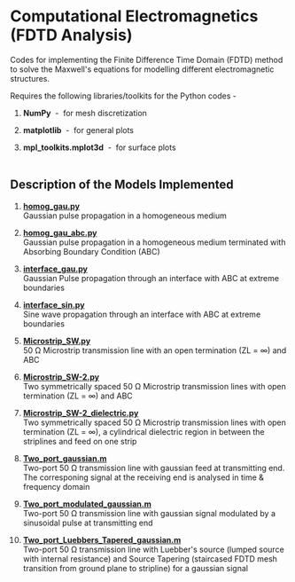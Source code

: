 # Computational Electromagnetics (FDTD Analysis)

Codes for implementing the Finite Difference Time Domain (FDTD) method to solve the Maxwell's equations for modelling different electromagnetic structures.

Requires the following libraries/toolkits for the Python codes - 

1) **NumPy** &nbsp;- &nbsp;for mesh discretization

2) **matplotlib** &nbsp;- &nbsp;for general plots

3) **mpl_toolkits.mplot3d** &nbsp;- &nbsp;for surface plots <br /><br />

## Description of the Models Implemented <br />

1) **[homog_gau.py](https://github.com/utsav-akhaury/Computational-Electromagnetics-FDTD-Analysis/blob/master/homog_gau.py)**   
Gaussian pulse propagation in a homogeneous medium

2) **[homog_gau_abc.py](https://github.com/utsav-akhaury/Computational-Electromagnetics-FDTD-Analysis/blob/master/homog_gau_abc.py)**   
Gaussian pulse propagation in a homogeneous medium terminated with Absorbing Boundary Condition (ABC)

3) **[interface_gau.py](https://github.com/utsav-akhaury/Computational-Electromagnetics-FDTD-Analysis/blob/master/interface_gau.py)**   
Gaussian Pulse propagation through an interface with ABC at extreme boundaries

4) **[interface_sin.py](https://github.com/utsav-akhaury/Computational-Electromagnetics-FDTD-Analysis/blob/master/interface_sin.py)**  
Sine wave propagation through an interface with ABC at extreme boundaries

5) **[Microstrip_SW.py](https://github.com/utsav-akhaury/Computational-Electromagnetics-FDTD-Analysis/blob/master/Microstrip_SW.py)**  
50 Ω Microstrip transmission line with an open termination (ZL = ∞) and ABC

6) **[Microstrip_SW-2.py](https://github.com/utsav-akhaury/Computational-Electromagnetics-FDTD-Analysis/blob/master/Microstrip_SW-2.py)**  
Two symmetrically spaced 50 Ω Microstrip transmission lines with open termination (ZL = ∞) and ABC

7) **[Microstrip_SW-2_dielectric.py](https://github.com/utsav-akhaury/Computational-Electromagnetics-FDTD-Analysis/blob/master/Microstrip_SW-2_dielectric.py)**   
Two symmetrically spaced 50 Ω Microstrip transmission lines with open termination (ZL = ∞), a cylindrical dielectric region in between the striplines and feed on one strip

8) **[Two_port_gaussian.m](https://github.com/utsav-akhaury/Computational-Electromagnetics-FDTD-Analysis/blob/master/Two-Port-Transmission-Lines/Two_port_gaussian.m)**  
Two-port 50 Ω transmission line with gaussian feed at transmitting end. The corresponing signal at the receiving end is analysed in time & frequency domain

9) **[Two_port_modulated_gaussian.m](https://github.com/utsav-akhaury/Computational-Electromagnetics-FDTD-Analysis/blob/master/Two-Port-Transmission-Lines/Two_port_modulated_gaussian.m)**   
Two-port 50 Ω transmission line with gaussian signal modulated by a sinusoidal pulse at transmitting end

10) **[Two_port_Luebbers_Tapered_gaussian.m](https://github.com/utsav-akhaury/Computational-Electromagnetics-FDTD-Analysis/blob/master/Two-Port-Transmission-Lines/Source-Tapering/Two_port_Luebbers_Tapered_gaussian.m)**     
Two-port 50 Ω transmission line with Luebber's source (lumped source with internal resistance) and Source Tapering (staircased FDTD mesh transition from ground plane to stripline) for a gaussian signal

